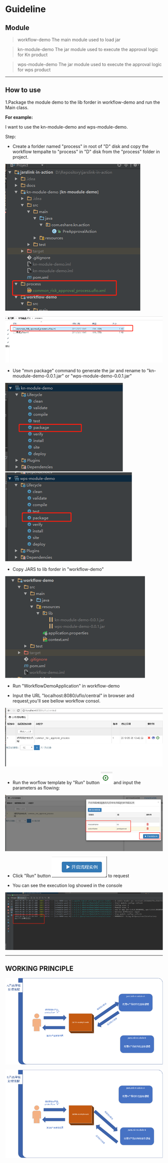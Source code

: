 # **Guideline**

## **Module**

> workflow-demo The main module used to load jar

> kn-module-demo The jar module used to execute the approval logic for Kn product

> wps-module-demo The jar module used to execute the approval logic for wps product

***

## **How to use**

1.Package the module demo to the lib forder in workflow-demo and run the Main class.

**For example:**

I want to use the kn-module-demo and wps-module-demo.

Step:

- Create a forlder named "process" in root of "D" disk and copy the workflow tempalte
to "process" in "D" disk from the "process" folder in project.

![avatar](docs/微信截图_20180507080710.png)

![avatar](docs/微信截图_20180507080815.png)

- Use "mvn package" command to generate the jar and rename to
"kn-moudule-demo-0.0.1.jar" or "wps-module-demo-0.0.1.jar"

![avatar](docs/微信截图_20180507073544.png)
![avatar](docs/微信截图_20180507073628.png)

- Copy JARS to lib forder in "workflow-demo"

![avatar](docs/微信截图_20180507073229.png)

- Run "WorkflowDemoApplication" in workflow-demo

- Input the URL "localhost:8080/uflo/central" in browser and request,you'll see
bellow workflow consol.

![avatar](docs/微信截图_20180507074405.png)

- Run the worflow template by "Run" button ![avatar](docs/微信截图_20180507074553.png) and
input the parameters as flowing:

![avatar](docs/微信截图_20180507075544.png)

- Click "Run" button ![avatar](docs/微信截图_20180507074942.png) to request

- You can see the execution log showed in the console

![avatar](docs/微信截图_20180506172139.png)

***

## WORKING PRINCIPLE

![avatar](docs/A产品审核流程.png)

![avatar](docs/B产品审核流程.png)
